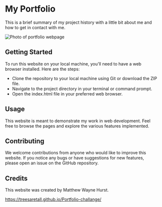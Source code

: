 # My Portfolio
This is a brief summary of my project history with a little bit about me and how to get in contact with me.

![Photo of portfolio webpage](./assets/css/Images/Screenshot%202023-04-25%20at%208.12.51%20PM.png)
## Getting Started
To run this website on your local machine, you'll need to have a web browser installed. Here are the steps:
- Clone the repository to your local machine using Git or download the ZIP file.
- Navigate to the project directory in your terminal or command prompt.
- Open the index.html file in your preferred web browser.

## Usage
This website is meant to demonstrate my work in web development. Feel free to browse the pages and explore the various features implemented.

## Contributing
We welcome contributions from anyone who would like to improve this website. If you notice any bugs or have suggestions for new features, please open an issue on the GitHub repository.

## Credits
This website was created by Matthew Wayne Hurst.

https://treesaretall.github.io/Portfolio-challange/
